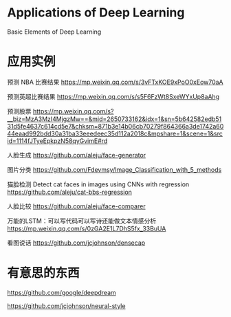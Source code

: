 # Applications of Deep Learning

Basic Elements of Deep Learning

# 应用实例

预测 NBA 比赛结果
https://mp.weixin.qq.com/s/3vFTxKOE9xPoO0xEow70aA

预测英超比赛结果
https://mp.weixin.qq.com/s/s5F6FzWt8SxeWYxUp8aAhg

预测股票
https://mp.weixin.qq.com/s?__biz=MzA3MzI4MjgzMw==&mid=2650733162&idx=1&sn=5b642582edb5131d5fe4637c614cd5e7&chksm=871b3e14b06cb70279f864366a3de1742a6044eaad992bdd30a31ba33eeedeec35d112a2018c&mpshare=1&scene=1&srcid=1114fJTyeEpkpzN58qyGvimE#rd

人脸生成
https://github.com/aleju/face-generator

图片分类
https://github.com/Fdevmsy/Image_Classification_with_5_methods

猫脸检测 Detect cat faces in images using CNNs with regression
https://github.com/aleju/cat-bbs-regression

人脸比较
https://github.com/aleju/face-comparer

万能的LSTM：可以写代码可以写诗还能做文本情感分析
https://mp.weixin.qq.com/s/0zGA2E1L7DhS5fx_33BuUA

看图说话
https://github.com/jcjohnson/densecap



# 有意思的东西

https://github.com/google/deepdream

https://github.com/jcjohnson/neural-style



